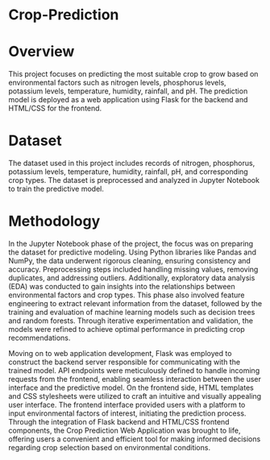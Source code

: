 # Crop-Prediction
# Overview
This project focuses on predicting the most suitable crop to grow based on environmental factors such as nitrogen levels, phosphorus levels, potassium levels, temperature, humidity, rainfall, and pH. The prediction model is deployed as a web application using Flask for the backend and HTML/CSS for the frontend.

# Dataset
The dataset used in this project includes records of nitrogen, phosphorus, potassium levels, temperature, humidity, rainfall, pH, and corresponding crop types. The dataset is preprocessed and analyzed in Jupyter Notebook to train the predictive model.

# Methodology
In the Jupyter Notebook phase of the project, the focus was on preparing the dataset for predictive modeling. Using Python libraries like Pandas and NumPy, the data underwent rigorous cleaning, ensuring consistency and accuracy. Preprocessing steps included handling missing values, removing duplicates, and addressing outliers. Additionally, exploratory data analysis (EDA) was conducted to gain insights into the relationships between environmental factors and crop types. This phase also involved feature engineering to extract relevant information from the dataset, followed by the training and evaluation of machine learning models such as decision trees and random forests. Through iterative experimentation and validation, the models were refined to achieve optimal performance in predicting crop recommendations.

Moving on to web application development, Flask was employed to construct the backend server responsible for communicating with the trained model. API endpoints were meticulously defined to handle incoming requests from the frontend, enabling seamless interaction between the user interface and the predictive model. On the frontend side, HTML templates and CSS stylesheets were utilized to craft an intuitive and visually appealing user interface. The frontend interface provided users with a platform to input environmental factors of interest, initiating the prediction process. Through the integration of Flask backend and HTML/CSS frontend components, the Crop Prediction Web Application was brought to life, offering users a convenient and efficient tool for making informed decisions regarding crop selection based on environmental conditions.

